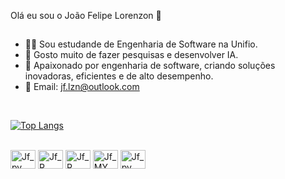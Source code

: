 Olá eu sou o João Felipe Lorenzon 👋<br>

##

- 🧑‍💻 Sou estudande de Engenharia de Software na Unifio.
- 🤖 Gosto muito de fazer pesquisas e desenvolver IA.
- 🧠 Apaixonado por engenharia de software, criando soluções inovadoras, eficientes e de alto desempenho.
- 🤝 Email: jf.lzn@outlook.com

<br>

[![Top Langs](https://github-readme-stats.vercel.app/api/top-langs/?username=JoaoFelipeL23)](https://github.com/anuraghazra/github-readme-stats)

   
<div style="display: inline_block"><br>

 
 <img align="center" alt="Jf_py" height="30" width="40" src="https://cdn.jsdelivr.net/gh/devicons/devicon/icons/python/python-original.svg" />
 <img align="center" alt="Jf_R" height="30" width="40" src="https://cdn.jsdelivr.net/gh/devicons/devicon/icons/tensorflow/tensorflow-original.svg" /> 
 <img align="center" alt="Jf_R" height="30" width="40" src="https://cdn.jsdelivr.net/gh/devicons/devicon/icons/pytorch/pytorch-original.svg" />   
 <img align="center" alt="Jf_MY_SQL" height="30" width="40" src="https://cdn.jsdelivr.net/gh/devicons/devicon/icons/mysql/mysql-original-wordmark.svg" /> 
 <img align="center" alt="Jf_py" height="30" width="40" src="https://cdn.jsdelivr.net/gh/devicons/devicon/icons/go/go-original.svg" />   
 



</div>

 ## 
